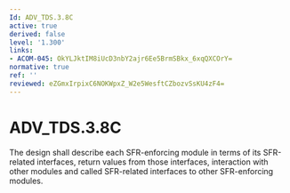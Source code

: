 ```yaml
---
Id: ADV_TDS.3.8C
active: true
derived: false
level: '1.300'
links:
- ACOM-045: OkYLJktIM8iUcD3nbY2ajr6Ee5BrmSBkx_6xqQXCOrY=
normative: true
ref: ''
reviewed: eZGmxIrpixC6NOKWpxZ_W2e5WesftCZbozvSsKU4zF4=
---
```


# ADV_TDS.3.8C

The design shall describe each SFR-enforcing module in terms of its SFR-related interfaces, return values from those interfaces, interaction with other modules and called SFR-related interfaces to other SFR-enforcing modules.